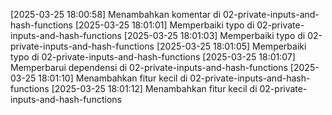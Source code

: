 [2025-03-25 18:00:58] Menambahkan komentar di 02-private-inputs-and-hash-functions
[2025-03-25 18:01:01] Memperbaiki typo di 02-private-inputs-and-hash-functions
[2025-03-25 18:01:03] Memperbaiki typo di 02-private-inputs-and-hash-functions
[2025-03-25 18:01:05] Memperbaiki typo di 02-private-inputs-and-hash-functions
[2025-03-25 18:01:07] Memperbarui dependensi di 02-private-inputs-and-hash-functions
[2025-03-25 18:01:10] Menambahkan fitur kecil di 02-private-inputs-and-hash-functions
[2025-03-25 18:01:12] Menambahkan fitur kecil di 02-private-inputs-and-hash-functions
